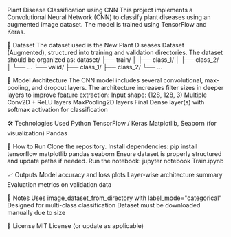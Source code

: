 Plant Disease Classification using CNN
This project implements a Convolutional Neural Network (CNN) to classify plant diseases using an augmented image dataset. The model is trained using TensorFlow and Keras.

📂 Dataset
The dataset used is the New Plant Diseases Dataset (Augmented), structured into training and validation directories. The dataset should be organized as:
dataset/
├── train/
│   ├── class_1/
│   ├── class_2/
│   └── ...
└── valid/
    ├── class_1/
    ├── class_2/
    └── ...
    
🧠 Model Architecture
The CNN model includes several convolutional, max-pooling, and dropout layers. The architecture increases filter sizes in deeper layers to improve feature extraction:
Input shape: (128, 128, 3)
Multiple Conv2D + ReLU layers
MaxPooling2D layers
Final Dense layer(s) with softmax activation for classification

🛠️ Technologies Used
Python
TensorFlow / Keras
Matplotlib, Seaborn (for visualization)
Pandas

🚀 How to Run
Clone the repository.
Install dependencies:
pip install tensorflow matplotlib pandas seaborn
Ensure dataset is properly structured and update paths if needed.
Run the notebook:
jupyter notebook Train.ipynb

📈 Outputs
Model accuracy and loss plots
Layer-wise architecture summary
Evaluation metrics on validation data

📌 Notes
Uses image_dataset_from_directory with label_mode="categorical"
Designed for multi-class classification
Dataset must be downloaded manually due to size

📜 License
MIT License (or update as applicable)
